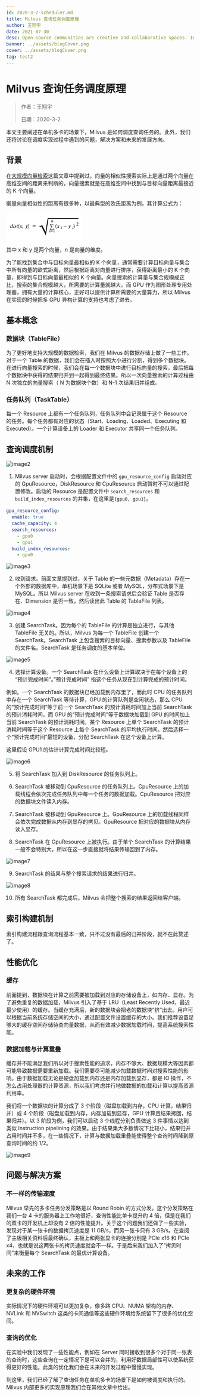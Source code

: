```yaml
---
id: 2020-3-2-scheduler.md
title: Milvus 查询任务调度原理
author: 王翔宇
date: 2021-07-30
desc: Open-source communities are creative and collaborative spaces. In that vein, the Milvus
banner: ../assets/blogCover.png
cover: ../assets/blogCover.png
tag: test2
---
```


# Milvus 查询任务调度原理

> 作者：王翔宇
>
> 日期：2020-3-2

本文主要阐述在单机多卡的场景下，Milvus 是如何调度查询任务的。此外，我们还将讨论在调度实现过程中遇到的问题，解决方案和未来的发展方向。

## 背景

在[大规模向量检索](2019-11-07-massive-vector-search.md)这篇文章中提到过，向量的相似性搜索实际上是通过两个向量在高维空间的距离来判断的，向量搜索就是在高维空间中找到与目标向量距离最接近的 K 个向量。

衡量向量相似性的距离有很多种，以最典型的欧氏距离为例，其计算公式为：

![image1](../assets/scheduler/scheduler_01.png)

其中 x 和 y 是两个向量，n 是向量的维度。

为了能找到集合中与目标向量最相似的 K 个向量，通常需要计算目标向量与集合中所有向量的欧式距离，然后根据距离对向量进行排序，获得距离最小的 K 个向量，即得到与目标向量最相似的 K 个向量。向量搜索的计算量与集合规模成正比，搜索的集合规模越大，所需要的计算量就越大。而 GPU 作为图形处理专用处理器，拥有大量的计算核心，正好可以提供计算所需要的大量算力，所以 Milvus 在实现的时候把多 GPU 异构计算的支持也考虑了进去。

## 基本概念

### 数据块（TableFile）

为了更好地支持大规模的数据检索，我们在 Milvus 的数据存储上做了一些工作。对于一个 Table 的数据，我们会在插入时按照大小进行分割，得到多个数据块。在进行向量搜索的时候，我们会在每一个数据块中进行目标向量的搜索，最后把每个数据块中获得的结果归并到一起得到最终结果。所以一次向量搜索的计算过程由 N 次独立的向量搜索（ N 为数据块个数）和 N-1 次结果归并组成。

### 任务队列（TaskTable）

每一个 Resource 上都有一个任务队列，任务队列中会记录属于这个 Resource 的任务。每个任务都有对应的状态（Start、Loading、Loaded、Executing 和 Executed）。一个计算设备上的 Loader 和 Executor 共享同一个任务队列。

## 查询调度机制

![image2](../assets/scheduler/scheduler_02.png)

1. Milvus server 启动时，会根据配置文件中的 `gpu_resource_config` 启动对应的 GpuResource，DiskResource 和 CpuResource 启动暂时不可以通过配置修改。启动的 Resource 是配置文件中 `search_resources` 和 `build_index_resources` 的并集，在这里是`{gpu0, gpu1}`。

```yaml
gpu_resource_config:
  enable: true
  cache_capacity: 4
  search_resources:
    - gpu0
    - gpu1
  build_index_resources:
    - gpu0
```

![image3](../assets/scheduler/scheduler_03.png)

2. 收到请求。前面文章提到过，关于 Table 的一些元数据（Metadata）存在一个外部的数据库中，单机场景下是 SQLite 或者 MySQL，分布式场景下是 MySQL。所以 Milvus server 在收到一条搜索请求后会验证 Table 是否存在、Dimension 是否一致，然后读出此 Table 的 TableFile 列表。

![image4](../assets/scheduler/scheduler_04.png)

3. 创建 SearchTask。因为每个的 TableFile 的计算是独立进行，与其他 TableFile 无关的。所以，Milvus 为每一个 TableFile 创建一个 SearchTask。SearchTask 上包含搜索的目标向量、搜索参数以及 TableFile 的文件名。SearchTask 是任务调度的基本单位。

![image5](../assets/scheduler/scheduler_05.png)

4. 选择计算设备。一个 SearchTask 在什么设备上计算取决于在每个设备上的 “预计完成时间”。”预计完成时间” 指这个任务从现在到计算完成的预计时间。

例如，一个 SearchTask 的数据块已经加载到内存里了，而此时 CPU 的任务队列中存在一个 SearchTask 等待计算，GPU 的计算队列是空闲状态，那么 CPU 的“预计完成时间”等于前一个 SearchTask 的预计消耗时间加上当前 SearchTask 的预计消耗时间，而 GPU 的“预计完成时间”等于数据块加载到 GPU 的时间加上当前 SearchTask 的预计消耗时间。某个 Resource 上单个 SearchTask 的预计消耗时间等于这个 Resource 上每个 SearchTask 的平均执行时间。然后选择一个“预计完成时间”最短的设备，分配 SearchTask 在这个设备上计算。

这里假设 GPU1 的估计计算完成时间比较短。

![image6](../assets/scheduler/scheduler_06.png)

5. 将 SearchTask 加入到 DiskResource 的任务队列上。

6. SearchTask 被移动到 CpuResource 的任务队列上。CpuResource 上的加载线程会依次完成任务队列中每一个任务的数据加载。CpuResource 把对应的数据块文件读入内存。

7. SearchTask 被移动到 GpuResource 上。GpuResource 上的加载线程同样会依次完成数据从内存到显存的拷贝。GpuResource 把对应的数据块从内存读入显存。

8. SearchTask 在 GpuResource 上被执行。由于单个 SearchTask 的计算结果一般不会特别大，所以在这一步直接就将结果传输回到了内存。

![image7](../assets/scheduler/scheduler_07.png)

9. SearchTask 的结果与整个搜索请求的结果进行归并。

![image8](../assets/scheduler/scheduler_08.png)

10. 所有 SearchTask 都完成后，Milvus 会把整个搜索的结果返回给客户端。

## 索引构建机制

索引构建流程跟查询流程基本一致，只不过没有最后的归并阶段，就不在此赘述了。

## 性能优化

### 缓存

前面提到，数据块在计算之前需要被加载到对应的存储设备上，如内存、显存。为了避免重复的数据加载，Milvus 引入了基于 LRU（Least Recently Used，最近最少使用）的缓存。当缓存充满后，新的数据块会把老的数据块“挤”出去。用户可以根据当前系统存储空间的大小，通过配置文件设置缓存的大小。我们推荐设置足够大的缓存空间存储待查向量数据，从而有效减少数据加载时间，提高系统搜索性能。

### 数据加载与计算重叠

缓存并不能满足我们所以对于搜索性能的追求，内存不够大、数据规模大等因素都可能导致数据需要重新加载。我们需要尽可能减少加载数据时间对搜索性能的影响。由于数据加载无论是硬盘加载到内存还是内存加载到显存，都是 IO 操作，不怎么占用处理器的计算资源，所以我们考虑并行地做数据的加载和计算以提高资源利用率。

我们将一个数据块的计算分成了 3 个阶段（磁盘加载到内存，CPU 计算，结果归并）或 4 个阶段（磁盘加载到内存，内存加载到显存，GPU 计算且结果拷回，结果归并）。以 3 阶段为例，我们可以启动 3 个线程分别负责做这 3 件事情以达到类似 Instruction pipelining 的效果。由于结果集大多数情况下比较小，结果归并占用时间并不多，在一些情况下，计算与数据加载重叠能使得整个查询时间降到原查询时间的约 1/2。

![image9](../assets/scheduler/scheduler_09.png)

## 问题与解决方案

### 不一样的传输速度

Milvus 早先的多卡任务分发策略是以 Round Robin 的方式分发。这个分发策略在我们一台 4 卡的服务器上工作地很好，查询性能比单卡提升约 4 倍，但是在我们的双卡的开发机上却没有 2 倍的性能提升。关于这个问题我们还做了一些实验，发现对于某一张卡的数据拷贝速度是 11 GB/s，而另一张卡只有 3 GB/s。在查阅了主板相关资料后最终确认，主板上和两张显卡的连接分别是 PCIe x16 和 PCIe x4，也就是说这两张卡的拷贝速度就会不一样。于是后来我们加入了”拷贝时间”来衡量每个 SearchTask 的最优计算设备。

## 未来的工作

### 更复杂的硬件环境

实际情况下的硬件环境可以更加复杂，像多路 CPU、NUMA 架构的内存、NVLink 和 NVSwitch 这类的卡间通信等这些硬件环境给系统留下了很多的优化空间。

### 查询的优化

在实验中我们发现了一些性能点，例如在 Server 同时接收到很多个对于同一张表的查询时，这些查询在一定情况下是可以合并的，利用好数据局部性可以使系统获得更好的性能。此类的优化我们会在未来的开发过程中慢慢实现。

到这里，我们已经了解了查询任务在单机多卡的场景下是如何被调度和执行的。Milvus 内部更多的实现原理我们会在其他文章中给出。

